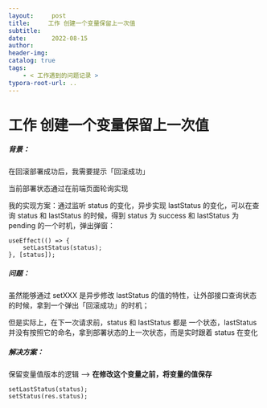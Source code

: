 ```yaml
---
layout:     post
title:     工作 创建一个变量保留上一次值
subtitle:  
date:       2022-08-15
author:     
header-img: 
catalog: true
tags:
    - < 工作遇到的问题记录 >
typora-root-url: ..
---
```



# 工作 创建一个变量保留上一次值

##### 背景：

在回滚部署成功后，我需要提示「回滚成功」

当前部署状态通过在前端页面轮询实现

我的实现方案：通过监听 status 的变化，异步实现 lastStatus 的变化，可以在查询 status 和 lastStatus 的时候，得到 status 为 success 和 lastStatus 为 pending 的一个时机，弹出弹窗：
```react
useEffect(() => {
    setLastStatus(status);
}, [status]);
```

##### 问题：

虽然能够通过 setXXX 是异步修改 lastStatus 的值的特性，让外部接口查询状态的时候，拿到一个弹出「回滚成功」的时机；

但是实际上，在下一次请求前，status 和 lastStatus 都是 一个状态，lastStatus 并没有按照它的命名，拿到部署状态的上一次状态，而是实时跟着 status 在变化

##### 解决方案：

保留变量值版本的逻辑 --> **在修改这个变量之前，将变量的值保存**

```react
setLastStatus(status);
setStatus(res.status);
```





